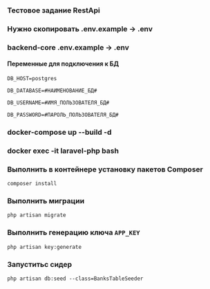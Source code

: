 ### Тестовое задание RestApi
### Нужно скопировать .env.example -> .env
### backend-core .env.example -> .env
#### Переменные для подключения к БД
`DB_HOST=postgres`

`DB_DATABASE=#НАИМЕНОВАНИЕ_БД#`

`DB_USERNAME=#ИМЯ_ПОЛЬЗОВАТЕЛЯ_БД#`

`DB_PASSWORD=#ПАРОЛЬ_ПОЛЬЗОВАТЕЛЯ_БД#`

### docker-compose up --build -d

### docker exec -it laravel-php bash

### Выполнить в контейнере установку пакетов Composer

`composer install`

### Выполнить миграции

`php artisan migrate`

### Выполнить генерацию ключа `APP_KEY`

`php artisan key:generate`

### Запуститьс сидер

`php artisan db:seed --class=BanksTableSeeder`
